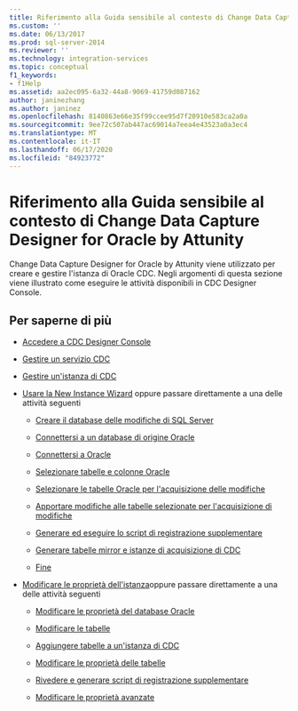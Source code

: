```yaml
---
title: Riferimento alla Guida sensibile al contesto di Change Data Capture Designer per Oracle di Attunity | Microsoft Docs
ms.custom: ''
ms.date: 06/13/2017
ms.prod: sql-server-2014
ms.reviewer: ''
ms.technology: integration-services
ms.topic: conceptual
f1_keywords:
- f1Help
ms.assetid: aa2ec095-6a32-44a8-9069-41759d087162
author: janinezhang
ms.author: janinez
ms.openlocfilehash: 8140863e66e35f99ccee95d7f20910e583ca2a0a
ms.sourcegitcommit: 9ee72c507ab447ac69014a7eea4e43523a0a3ec4
ms.translationtype: MT
ms.contentlocale: it-IT
ms.lasthandoff: 06/17/2020
ms.locfileid: "84923772"
---
```

# <a name="change-data-capture-designer-for-oracle-by-attunity-f1-help-reference"></a>Riferimento alla Guida sensibile al contesto di Change Data Capture Designer for Oracle by Attunity
  Change Data Capture Designer for Oracle by Attunity viene utilizzato per creare e gestire l'istanza di Oracle CDC. Negli argomenti di questa sezione viene illustrato come eseguire le attività disponibili in CDC Designer Console.  
  
## <a name="what-do-you-want-to-do"></a>Per saperne di più  
  
-   [Accedere a CDC Designer Console](access-the-cdc-designer-console.md)  
  
-   [Gestire un servizio CDC](manage-a-cdc-service.md)  
  
-   [Gestire un'istanza di CDC](manage-a-cdc-instance.md)  
  
-   [Usare la New Instance Wizard](use-the-new-instance-wizard.md) oppure passare direttamente a una delle attività seguenti  
  
    -   [Creare il database delle modifiche di SQL Server](create-the-sql-server-change-database.md)  
  
    -   [Connettersi a un database di origine Oracle](connect-to-an-oracle-source-database.md)  
  
    -   [Connettersi a Oracle](connect-to-oracle.md)  
  
    -   [Selezionare tabelle e colonne Oracle](select-oracle-tables-and-columns.md)  
  
    -   [Selezionare le tabelle Oracle per l'acquisizione delle modifiche](select-oracle-tables-for-capturing-changes.md)  
  
    -   [Apportare modifiche alle tabelle selezionate per l'acquisizione di modifiche](make-changes-to-the-tables-selected-for-capturing-changes.md)  
  
    -   [Generare ed eseguire lo script di registrazione supplementare](generate-and-run-the-supplemental-logging-script.md)  
  
    -   [Generare tabelle mirror e istanze di acquisizione di CDC](generate-mirror-tables-and-cdc-capture-instances.md)  
  
    -   [Fine](finish.md)  
  
-   [Modificare le proprietà dell'istanza](edit-instance-properties.md)oppure passare direttamente a una delle attività seguenti  
  
    -   [Modificare le proprietà del database Oracle](edit-the-oracle-database-properties.md)  
  
    -   [Modificare le tabelle](edit-tables.md)  
  
    -   [Aggiungere tabelle a un'istanza di CDC](add-tables-to-a-cdc-instance.md)  
  
    -   [Modificare le proprietà delle tabelle](edit-the-table-properties.md)  
  
    -   [Rivedere e generare script di registrazione supplementare](review-and-generate-supplemental-logging-scripts.md)  
  
    -   [Modificare le proprietà avanzate](edit-the-advanced-properties.md)  
  
  
